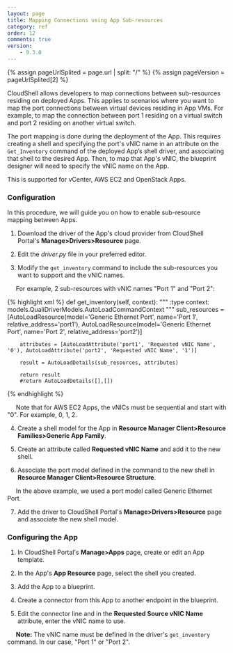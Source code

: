 ```yaml
---
layout: page
title: Mapping Connections using App Sub-resources
category: ref
order: 12
comments: true
version:
    - 9.3.0
---
```


{% assign pageUrlSplited = page.url | split: "/" %}
{% assign pageVersion = pageUrlSplited[2] %}

CloudShell allows developers to map connections between sub-resources residing on deployed Apps. This applies to scenarios where you want to map the port connections between virtual devices residing in App VMs. For example, to map the connection between port 1 residing on a virtual switch and port 2 residing on another virtual switch.

The port mapping is done during the deployment of the App. This requires creating a shell and specifying the port's vNIC name in an attribute on the `Get_Inventory` command of the deployed App’s shell driver, and associating that shell to the desired App. Then, to map that App's vNIC, the blueprint designer will need to specify the vNIC name on the App.

This is supported for vCenter, AWS EC2 and OpenStack Apps.

### Configuration

In this procedure, we will guide you on how to enable sub-resource mapping between Apps.

1) Download the driver of the App's cloud provider from CloudShell Portal's **Manage>Drivers>Resource** page.

2) Edit the *driver.py* file in your preferred editor.

3) Modify the `get_inventory` command to include the sub-resources you want to support and the vNIC names.

&nbsp;&nbsp;&nbsp;&nbsp;&nbsp;For example, 2 sub-resources with vNIC names "Port 1" and "Port 2":

{% highlight xml %}
    def get_inventory(self, context):
        """
        :type context: models.QualiDriverModels.AutoLoadCommandContext
        """
        sub_resources = [AutoLoadResource(model='Generic Ethernet Port', name='Port 1', relative_address='port1'),
                         AutoLoadResource(model='Generic Ethernet Port', name='Port 2', relative_address='port2')]

        attributes = [AutoLoadAttribute('port1', 'Requested vNIC Name', '0'), AutoLoadAttribute('port2', 'Requested vNIC Name', '1')]

        result = AutoLoadDetails(sub_resources, attributes)

        return result
        #return AutoLoadDetails([],[])
 {% endhighlight %}

&nbsp;&nbsp;&nbsp;&nbsp;&nbsp;Note that for AWS EC2 Apps, the vNICs must be sequential and start with "0". For example, 0, 1, 2.

4) Create a shell model for the App in **Resource Manager Client>Resource Families>Generic App Family**.

5) Create an attribute called **Requested vNIC Name** and add it to the new shell.

6) Associate the port model defined in the command to the new shell in **Resource Manager Client>Resource Structure**. 

&nbsp;&nbsp;&nbsp;&nbsp;&nbsp;In the above example, we used a port model called Generic Ethernet Port.

7) Add the driver to CloudShell Portal's **Manage>Drivers>Resource** page and associate the new shell model.

### Configuring the App

1) In CloudShell Portal's **Manage>Apps** page, create or edit an App template.

2) In the App's **App Resource** page, select the shell you created.

3) Add the App to a blueprint.

4) Create a connector from this App to another endpoint in the blueprint.

5) Edit the connector line and in the **Requested Source vNIC Name** attribute, enter the vNIC name to use.

&nbsp;&nbsp;&nbsp;&nbsp;&nbsp;**Note:** The vNIC name must be defined in the driver's `get_inventory` command. In our case, "Port 1" or "Port 2".
